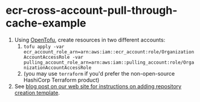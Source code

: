 # ecr-cross-account-pull-through-cache-example

1. Using [OpenTofu](https://opentofu.org), create resources in two different accounts:
   1. `tofu apply -var ecr_account_role_arn=arn:aws:iam::ecr_account:role/OrganizationAccountAccessRole -var pulling_account_role_arn=arn:aws:iam::pulling_account:role/OrganizationAccountAccessRole`
   2. (you may use `terraform` if you'd prefer the non-open-source HashiCorp Terraform product)
2. See [blog post on our web site for instructions on adding repository creation template](http://platformers.dev/log/2023/ecr-cross-account-pull-through-cache/).
